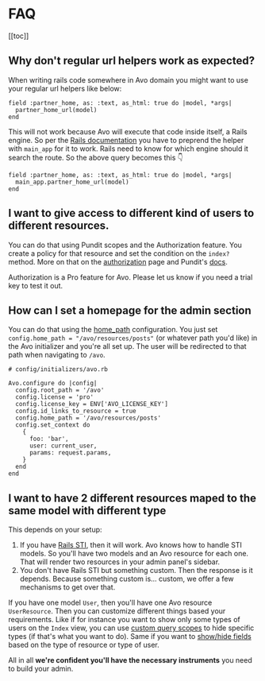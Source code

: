 # FAQ

[[toc]]

## Why don't regular url helpers work as expected?

When writing rails code somewhere in Avo domain you might want to use your regular url helpers like below:

```ruby{2}
field :partner_home, as: :text, as_html: true do |model, *args|
  partner_home_url(model)
end
```

This will not work because Avo will execute that code inside itself, a Rails engine. So per the [Rails documentation](https://guides.rubyonrails.org/engines.html#routes) you have to preprend the helper with `main_app` for it to work. Rails need to know for which engine should it search the route. So the above query becomes this 👇


```ruby{2}
field :partner_home, as: :text, as_html: true do |model, *args|
  main_app.partner_home_url(model)
end
```

## I want to give access to different kind of users to different resources.

You can do that using Pundit scopes and the Authorization feature. You create a policy for that resource and set the condition on the `index?` method. More on that on the [authorization](authorization) page and Pundit's [docs](https://github.com/varvet/pundit).

Authorization is a Pro feature for Avo. Please let us know if you need a trial key to test it out.

## How can I set a homepage for the admin section

You can do that using the [home_path](customization.html#home-path) configuration. You just set `config.home_path = "/avo/resources/posts"` (or whatever path you'd like) in the Avo initializer and you're all set up. The user will be redirected to that path when navigating to `/avo`.


```ruby{8}
# config/initializers/avo.rb

Avo.configure do |config|
  config.root_path = '/avo'
  config.license = 'pro'
  config.license_key = ENV['AVO_LICENSE_KEY']
  config.id_links_to_resource = true
  config.home_path = '/avo/resources/posts'
  config.set_context do
    {
      foo: 'bar',
      user: current_user,
      params: request.params,
    }
  end
end
```

## I want to have 2 different resources maped to the same model with different type

This depends on your setup:

1. If you have [Rails STI](https://guides.rubyonrails.org/association_basics.html#single-table-inheritance-sti), then it will work. Avo knows how to handle STI models. So you'll have two models and an Avo resource for each one. That will render two resources in your admin panel's sidebar.
2. You don't have Rails STI but something custom. Then the response is it depends. Because something custom is... custom, we offer a few mechanisms to get over that.

If you have one model `User`, then you'll have one Avo resource `UserResource`.
Then you can customize different things based your requirements. Like if for instance you want to show only some types of users on the `Index` view, you can use [custom query scopes](https://docs.avohq.io/1.0/customization.html#custom-query-scopes) to hide specific types (if that's what you want to do).
Same if you want to [show/hide fields](https://docs.avohq.io/1.0/field-options.html#field-visibility) based on the type of resource or type of user.

All in all **we're confident you'll have the necessary instruments** you need to build your admin.
